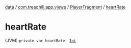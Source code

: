 [data](../../index.md) / [com.treadhill.app.views](../index.md) / [PlayerFragment](index.md) / [heartRate](./heart-rate.md)

# heartRate

(JVM) `private var heartRate: `[`Int`](https://kotlinlang.org/api/latest/jvm/stdlib/kotlin/-int/index.html)